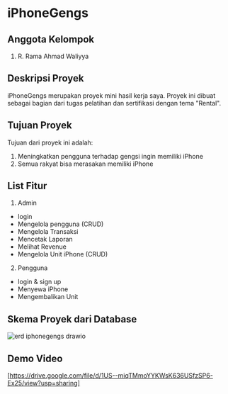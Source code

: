 # iPhoneGengs

## Anggota Kelompok

1. R. Rama Ahmad Waliyya

## Deskripsi Proyek

iPhoneGengs merupakan proyek mini hasil kerja saya. Proyek ini dibuat sebagai bagian dari tugas pelatihan dan sertifikasi dengan tema "Rental".

## Tujuan Proyek

Tujuan dari proyek ini adalah:
1. Meningkatkan pengguna terhadap gengsi ingin memiliki iPhone
2. Semua rakyat bisa merasakan memiliki iPhone

## List Fitur
1. Admin
- login
- Mengelola pengguna (CRUD)
- Mengelola Transaksi
- Mencetak Laporan
- Melihat Revenue
- Mengelola Unit iPhone (CRUD)

2. Pengguna
- login & sign up
- Menyewa iPhone
- Mengembalikan Unit

## Skema Proyek dari Database


![erd iphonegengs drawio](https://github.com/user-attachments/assets/1b715bbc-b06b-4a7d-b27c-ff12069e6d78)

## Demo Video
[https://drive.google.com/file/d/1US--miqTMmoYYKWsK636USfzSP6-Ex25/view?usp=sharing]
